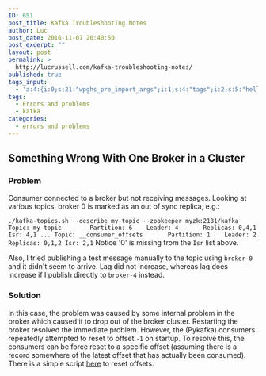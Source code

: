 ```yaml
---
ID: 651
post_title: Kafka Troubleshooting Notes
author: Luc
post_date: 2016-11-07 20:40:50
post_excerpt: ""
layout: post
permalink: >
  http://lucrussell.com/kafka-troubleshooting-notes/
published: true
tags_input:
  - 'a:4:{i:0;s:21:"wpghs_pre_import_args";i:1;s:4:"tags";i:2;s:5:"hello";i:3;s:5:"world";}'
tags:
  - Errors and problems
  - kafka
categories:
  - errors and problems
---
```

## Something Wrong With One Broker in a Cluster

### Problem

Consumer connected to a broker but not receiving messages. Looking at various topics, broker 0 is marked as an out of sync replica, e.g.:

`./kafka-topics.sh --describe my-topic --zookeeper myzk:2181/kafka
Topic: my-topic        Partition: 6    Leader: 4       Replicas: 0,4,1 Isr: 4,1
...
Topic: __consumer_offsets       Partition: 1    Leader: 2       Replicas: 0,1,2 Isr: 2,1` Notice '0' is missing from the `Isr` list above.

Also, I tried publishing a test message manually to the topic using `broker-0` and it didn't seem to arrive. Lag did not increase, whereas lag does increase if I publish directly to `broker-4` instead.

### Solution

In this case, the problem was caused by some internal problem in the broker which caused it to drop out of the broker cluster. Restarting the broker resolved the immediate problem. However, the (Pykafka) consumers repeatedly attempted to reset to offset `-1` on startup. To resolve this, the consumers can be force reset to a specific offset (assuming there is a record somewhere of the latest offset that has actually been consumed). There is a simple script [here][1] to reset offsets.

 [1]: https://github.com/lucrussell/kafka-tools